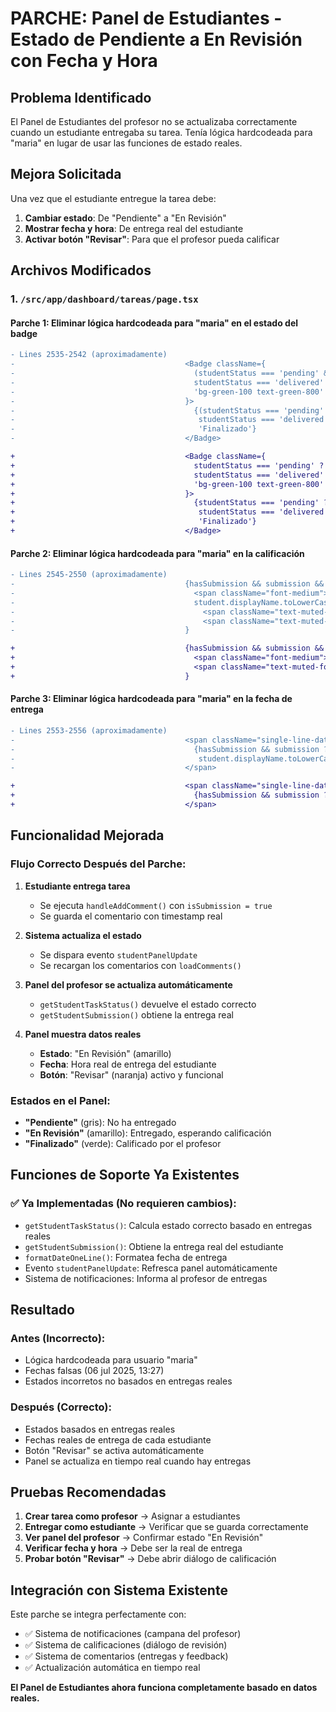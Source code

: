 # PARCHE: Panel de Estudiantes - Estado de Pendiente a En Revisión con Fecha y Hora

## Problema Identificado
El Panel de Estudiantes del profesor no se actualizaba correctamente cuando un estudiante entregaba su tarea. Tenía lógica hardcodeada para "maria" en lugar de usar las funciones de estado reales.

## Mejora Solicitada
Una vez que el estudiante entregue la tarea debe:
1. **Cambiar estado**: De "Pendiente" a "En Revisión"
2. **Mostrar fecha y hora**: De entrega real del estudiante
3. **Activar botón "Revisar"**: Para que el profesor pueda calificar

## Archivos Modificados

### 1. `/src/app/dashboard/tareas/page.tsx`

#### Parche 1: Eliminar lógica hardcodeada para "maria" en el estado del badge
```diff
- Lines 2535-2542 (aproximadamente)
-                                      <Badge className={
-                                        (studentStatus === 'pending' && !student.displayName.toLowerCase().includes('maria')) ? 'bg-gray-100 text-gray-800' :
-                                        studentStatus === 'delivered' || student.displayName.toLowerCase().includes('maria') ? 'bg-yellow-100 text-yellow-800' :
-                                        'bg-green-100 text-green-800'
-                                      }>
-                                        {(studentStatus === 'pending' && !student.displayName.toLowerCase().includes('maria')) ? 'Pendiente' : 
-                                         studentStatus === 'delivered' || student.displayName.toLowerCase().includes('maria') ? 'En Revisión' : 
-                                         'Finalizado'}
-                                      </Badge>

+                                      <Badge className={
+                                        studentStatus === 'pending' ? 'bg-gray-100 text-gray-800' :
+                                        studentStatus === 'delivered' ? 'bg-yellow-100 text-yellow-800' :
+                                        'bg-green-100 text-green-800'
+                                      }>
+                                        {studentStatus === 'pending' ? 'Pendiente' : 
+                                         studentStatus === 'delivered' ? 'En Revisión' : 
+                                         'Finalizado'}
+                                      </Badge>
```

#### Parche 2: Eliminar lógica hardcodeada para "maria" en la calificación
```diff
- Lines 2545-2550 (aproximadamente)
-                                      {hasSubmission && submission && submission.grade !== undefined ? 
-                                        <span className="font-medium">{submission.grade}/100</span> :
-                                        student.displayName.toLowerCase().includes('maria') ?
-                                          <span className="text-muted-foreground italic">Sin calificar</span> :
-                                          <span className="text-muted-foreground italic">{hasSubmission ? 'Sin calificar' : 'Sin entregar'}</span>
-                                      }

+                                      {hasSubmission && submission && submission.grade !== undefined ? 
+                                        <span className="font-medium">{submission.grade}/100</span> :
+                                        <span className="text-muted-foreground italic">{hasSubmission ? 'Sin calificar' : 'Sin entregar'}</span>
+                                      }
```

#### Parche 3: Eliminar lógica hardcodeada para "maria" en la fecha de entrega
```diff
- Lines 2553-2556 (aproximadamente)
-                                      <span className="single-line-date font-medium">
-                                        {hasSubmission && submission ? formatDateOneLine(submission.timestamp) : 
-                                         student.displayName.toLowerCase().includes('maria') ? '06 jul 2025, 13:27' : '-'}
-                                      </span>

+                                      <span className="single-line-date font-medium">
+                                        {hasSubmission && submission ? formatDateOneLine(submission.timestamp) : '-'}
+                                      </span>
```

## Funcionalidad Mejorada

### Flujo Correcto Después del Parche:

1. **Estudiante entrega tarea**
   - Se ejecuta `handleAddComment()` con `isSubmission = true`
   - Se guarda el comentario con timestamp real

2. **Sistema actualiza el estado**
   - Se dispara evento `studentPanelUpdate`
   - Se recargan los comentarios con `loadComments()`

3. **Panel del profesor se actualiza automáticamente**
   - `getStudentTaskStatus()` devuelve el estado correcto
   - `getStudentSubmission()` obtiene la entrega real

4. **Panel muestra datos reales**
   - **Estado**: "En Revisión" (amarillo)
   - **Fecha**: Hora real de entrega del estudiante
   - **Botón**: "Revisar" (naranja) activo y funcional

### Estados en el Panel:
- **"Pendiente"** (gris): No ha entregado
- **"En Revisión"** (amarillo): Entregado, esperando calificación
- **"Finalizado"** (verde): Calificado por el profesor

## Funciones de Soporte Ya Existentes

### ✅ Ya Implementadas (No requieren cambios):
- `getStudentTaskStatus()`: Calcula estado correcto basado en entregas reales
- `getStudentSubmission()`: Obtiene la entrega real del estudiante
- `formatDateOneLine()`: Formatea fecha de entrega
- Evento `studentPanelUpdate`: Refresca panel automáticamente
- Sistema de notificaciones: Informa al profesor de entregas

## Resultado

### Antes (Incorrecto):
- Lógica hardcodeada para usuario "maria"
- Fechas falsas (06 jul 2025, 13:27)
- Estados incorretos no basados en entregas reales

### Después (Correcto):
- Estados basados en entregas reales
- Fechas reales de entrega de cada estudiante
- Botón "Revisar" se activa automáticamente
- Panel se actualiza en tiempo real cuando hay entregas

## Pruebas Recomendadas

1. **Crear tarea como profesor** → Asignar a estudiantes
2. **Entregar como estudiante** → Verificar que se guarda correctamente  
3. **Ver panel del profesor** → Confirmar estado "En Revisión"
4. **Verificar fecha y hora** → Debe ser la real de entrega
5. **Probar botón "Revisar"** → Debe abrir diálogo de calificación

## Integración con Sistema Existente

Este parche se integra perfectamente con:
- ✅ Sistema de notificaciones (campana del profesor)
- ✅ Sistema de calificaciones (diálogo de revisión)
- ✅ Sistema de comentarios (entregas y feedback)
- ✅ Actualización automática en tiempo real

**El Panel de Estudiantes ahora funciona completamente basado en datos reales.**
